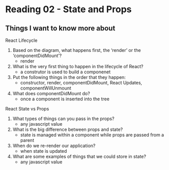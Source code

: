 # Reading 02 - State and Props

## Things I want to know more about

React Lifecycle
1. Based on the diagram, what happens first, the ‘render’ or the ‘componentDidMount’?
   - render
2. What is the very first thing to happen in the lifecycle of React?
   - a construtor is used to build a componenet
3. Put the following things in the order that they happen:
   - constructor, render, componentDidMount, React Updates, componentWillUnmount
4. What does componentDidMount do?
   - once a component is inserted into the tree

React State vs Props
1. What types of things can you pass in the props?
   - any javascript value
2. What is the big difference between props and state?
   - state is managed within a component while props are passed from a parent
3. When do we re-render our application?
   - when state is updated
4. What are some examples of things that we could store in state?
   - any javascript value
